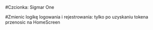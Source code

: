 #Czcionka:
Sigmar One

#Zmienic logikę logowania i rejestrowania:
tylko po uzyskaniu tokena przenosic na HomeScreen 
